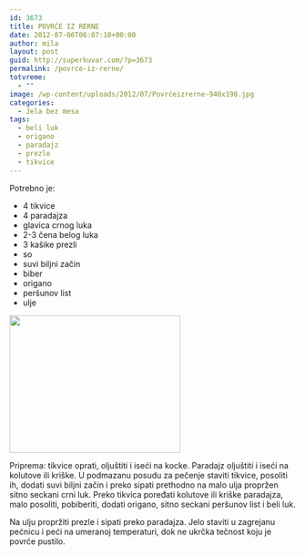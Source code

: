 ```yaml
---
id: 3673
title: POVRĆE IZ RERNE
date: 2012-07-06T06:07:10+00:00
author: mila
layout: post
guid: http://superkuvar.com/?p=3673
permalink: /povrće-iz-rerne/
totvreme:
  - ""
image: /wp-content/uploads/2012/07/Povrćeizrerne-940x198.jpg
categories:
  - Jela bez mesa
tags:
  - beli luk
  - origano
  - paradajz
  - prezle
  - tikvice
---
```

Potrebno je:

  * 4 tikvice
  * 4 paradajza
  * glavica crnog luka
  * 2-3 čena belog luka
  * 3 kašike prezli
  * so
  * suvi biljni začin
  * biber
  * origano
  * peršunov list
  * ulje

<img class="alignnone size-medium wp-image-3674" title="Povrćeizrerne" src="/wp-content/uploads/2012/07/Povrćeizrerne-e1341554603252-300x241.jpg" alt="" width="300" height="241" /> 

Priprema: tikvice oprati, oljuštiti i iseći na kocke. Paradajz oljuštiti i iseći na kolutove ili kriške. U podmazanu posudu za pečenje staviti tikvice, posoliti ih, dodati suvi biljni začin i preko sipati prethodno na malo ulja propržen sitno seckani crni luk. Preko tikvica poređati kolutove ili kriške paradajza, malo posoliti, pobiberiti, dodati origano, sitno seckani peršunov list i beli luk.

Na ulju propržiti prezle i sipati preko paradajza. Jelo staviti u zagrejanu pećnicu i peći na umeranoj temperaturi, dok ne ukrčka tečnost koju je povrće pustilo.